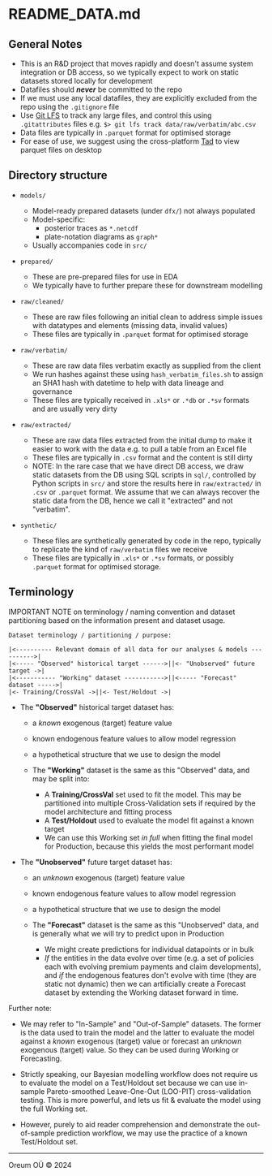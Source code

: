 # README_DATA.md

## General Notes

+ This is an R&D project that moves rapidly and doesn't assume system
  integration or DB access, so we typically expect to work on static datasets
  stored locally for development
+ Datafiles should **_never_** be committed to the repo
+ If we must use any local datafiles, they are explicitly excluded from the repo
  using the `.gitignore` file
+ Use [Git LFS](https://git-lfs.github.com) to track any large files, and
  control this using  `.gitattributes` files
  e.g. `$> git lfs track data/raw/verbatim/abc.csv`
+ Data files are typically in `.parquet` format for optimised storage
+ For ease of use, we suggest using the cross-platform
  [Tad](https://www.tadviewer.com) to view parquet files on desktop


## Directory structure

+ `models/`
  + Model-ready prepared datasets (under `dfx/`) not always populated
  + Model-specific:
    + posterior traces as `*.netcdf`
    + plate-notation diagrams as `graph*`
  + Usually accompanies code in `src/`

+ `prepared/`
  + These are pre-prepared files for use in EDA
  + We typically have to further prepare these for downstream modelling

+ `raw/cleaned/`
  + These are raw files following an initial clean to address simple issues
    with datatypes and elements (missing data, invalid values)
  + These files are typically in `.parquet` format for optimised storage

+ `raw/verbatim/`
  + These are raw data files verbatim exactly as supplied from the client
  + We run hashes against these using `hash_verbatim_files.sh` to assign an
    SHA1 hash with datetime to help with data lineage and governance
  + These files are typically received in `.xls*` or `.*db` or `.*sv` formats
      and are usually very dirty

+ `raw/extracted/`
  + These are raw data files extracted from the initial dump to make it
    easier to work with the data e.g. to pull a table from an Excel file
  + These files are typically in `.csv` format and the content is still dirty
  + NOTE: In the rare case that we have direct DB access, we draw static
    datasets from the DB using SQL scripts in `sql/`, controlled by Python
    scripts in `src/` and store the results here in `raw/extracted/` in `.csv`
    or `.parquet` format. We assume that we can always recover the static
    data from the DB, hence we call it "extracted" and not "verbatim".

+ `synthetic/`
  + These files are synthetically generated by code in the repo, typically
    to replicate the kind of `raw/verbatim` files we receive
  + These files are typically in `.xls*` or `.*sv` formats, or possibly
    `.parquet` format for optimised storage.


## Terminology

IMPORTANT NOTE on terminology / naming convention and dataset partitioning
based on the information present and dataset usage.

```text
Dataset terminology / partitioning / purpose:

|<---------- Relevant domain of all data for our analyses & models ---------->|
|<----- "Observed" historical target ------>||<- "Unobserved" future target ->|
|<----------- "Working" dataset ----------->||<----- "Forecast" dataset ----->|
|<- Training/CrossVal ->||<- Test/Holdout ->|
```

+ The **"Observed"** historical target dataset has:
  + a _known_ exogenous (target) feature value
  + known endogenous feature values to allow model regression
  + a hypothetical structure that we use to design the model

  + The **"Working"** dataset is the same as this "Observed" data, and may be
    split into:
    + A **Training/CrossVal** set used to fit the model. This may be
      partitioned into multiple Cross-Validation sets if required by the model
      architecture and fitting process
    + A **Test/Holdout** used to evaluate the model fit against a known target
    + We can use this Working set _in full_ when fitting the final model for
      Production, because this yields the most performant model

+ The **"Unobserved"** future target dataset has:
  + an _unknown_ exogenous (target) feature value
  + known endogenous feature values to allow model regression
  + a hypothetical structure that we use to design the model

  + The **"Forecast"** dataset is the same as this "Unobserved" data, and is
    generally what we will try to predict upon in Production
    + We might create predictions for individual datapoints or in bulk
    + _If_ the entities in the data evolve over time (e.g. a set of policies
      each with evolving premium payments and claim developments),
      and _if_ the endogenous features don't evolve with time (they are static
      not dynamic) then we can artificially create a Forecast dataset by
      extending the Working dataset forward in time.

Further note:

+ We may refer to "In-Sample" and "Out-of-Sample" datasets. The
  former is the data used to train the model and the latter to evaluate the
  model against a _known_ exogenous (target) value or forecast an _unknown_
  exogenous (target) value. So they can be used during Working or Forecasting.

+ Strictly speaking, our Bayesian modelling workflow does not require us to
  evaluate the model on a Test/Holdout set because we can use in-sample
  Pareto-smoothed Leave-One-Out (LOO-PIT) cross-validation testing. This is more
  powerful, and lets us fit & evaluate the model using the full Working set.

+ However, purely to aid reader comprehension and demonstrate the out-of-sample
  prediction workflow, we may use the practice of a known Test/Holdout set.

---
Oreum OÜ &copy; 2024
